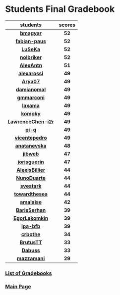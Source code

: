 # Students Final Gradebook

| students | scores |
| :---: | :---: |
| [**bmagyar**](https://github.com/bmagyar) | **52** |
| [**fabian-paus**](https://github.com/fabian-paus) | **52** |
| [**LuSeKa**](https://github.com/LuSeKa) | **52** |
| [**nolbriker**](https://github.com/nolbriker) | **52** |
| [**AlexAntn**](https://github.com/AlexAntn) | **51** |
| [**alexarossi**](https://github.com/alexarossi) | **49** |
| [**Arya07**](https://github.com/Arya07) | **49** |
| [**damianomal**](https://github.com/damianomal) | **49** |
| [**gmmarconi**](https://github.com/gmmarconi) | **49** |
| [**Iaxama**](https://github.com/Iaxama) | **49** |
| [**kompky**](https://github.com/kompky) | **49** |
| [**LawrenceChen-i2r**](https://github.com/LawrenceChen-i2r) | **49** |
| [**pi-q**](https://github.com/pi-q) | **49** |
| [**vicentepedro**](https://github.com/vicentepedro) | **49** |
| [**anatanevska**](https://github.com/anatanevska) | **48** |
| [**jibweb**](https://github.com/jibweb) | **47** |
| [**jorisguerin**](https://github.com/jorisguerin) | **47** |
| [**AlexisBillier**](https://github.com/AlexisBillier) | **44** |
| [**NunoDuarte**](https://github.com/NunoDuarte) | **44** |
| [**svestark**](https://github.com/svestark) | **44** |
| [**towardthesea**](https://github.com/towardthesea) | **44** |
| [**amalaise**](https://github.com/amalaise) | **42** |
| [**BarisSerhan**](https://github.com/BarisSerhan) | **39** |
| [**EgorLakomkin**](https://github.com/EgorLakomkin) | **39** |
| [**ipa-bfb**](https://github.com/ipa-bfb) | **39** |
| [**crbothe**](https://github.com/crbothe) | **34** |
| [**BrutusTT**](https://github.com/BrutusTT) | **33** |
| [**Dabuss**](https://github.com/Dabuss) | **33** |
| [**mazzamani**](https://github.com/mazzamani) | **29** |

### [List of Gradebooks](./gradebook.md)

### [Main Page](./README.md)
